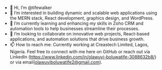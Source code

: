 - 👋 Hi, I’m @tifewalker
- 👀 I’m interested in building dynamic and scalable web applications using the MERN stack, React development, graphics design, and WordPress.
- 🌱 I’m currently learning and enhancing my skills in Zoho CRM and automation tools to help businesses streamline their processes.
- 💞️ I’m looking to collaborate on innovative web projects, React-based applications, and automation solutions that drive business growth.
- 📫 How to reach me: Currently working at Creastech Limited, Lagos, Nigeria. Feel free to connect with me here on GitHub or reach out via LinkedIn (https://www.linkedin.com/in/olawuyi-boluwatife-3088632b8/) or via email(olawuyiboluwatife2@gmail.com).


<!---
tifewalker/tifewalker is a ✨ special ✨ repository because its `README.md` (this file) appears on your GitHub profile.
You can click the Preview link to take a look at your changes.
--->
